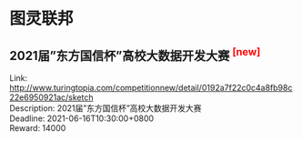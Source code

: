 # 图灵联邦



## 2021届”东方国信杯”高校大数据开发大赛 <sup style="color:red">[new]<sup>  

Link: http://www.turingtopia.com/competitionnew/detail/0192a7f22c0c4a8fb98c22e6950921ac/sketch  
Description: 2021届”东方国信杯”高校大数据开发大赛  
Deadline: 2021-06-16T10:30:00+0800  
Reward: 14000  

